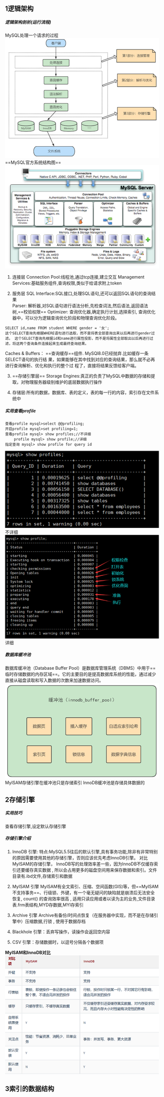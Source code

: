 ## 1逻辑架构

##### 逻辑架构剖析(运行流程)
MySQL处理一个请求的过程
![](../MySQL图解.assets/Pasted%20image%2020240713203542.png)
==MySQL官方系统结构图==
![](../MySQL图解.assets/Pasted%20image%2020240713203609.png)
1. 连接层
Connection Pool:线程池,通过tcp连接,建立交互
Management Services:基础服务组件,查询权限,类似于给请求附上token

2. 服务层
SQL Interface:SQL接口,处理SQL语句,还可以返回SQL语句的查询结果\
Parser: 解析器,对SQL语句进行语法分析,先检查词法,然后语法,返回语法树,==校验权限==
Optimizer: 查询优化器,确定执行计划,选择索引,  查询优化器中，可以分为逻辑查询优化阶段和物理查询优化阶段。
```
SELECT id,name FROM student WHERE gender = '女';
这个SELECT查询先根据WHERE语句进行选取，而不是将表全部查询出来以后再进行gender过
滤。 这个SELECT查询先根据id和name进行属性投影，而不是将属性全部取出以后再进行过
滤，将这两个查询条件连接起来生成最终查询结果。
```
Caches & Buffers： ==查询缓存==组件. MySQl8.0已经抛弃.比如缓存一条SELECT语句的执行结
果，如果能够在其中找到对应的查询结果，那么就不必再进行查询解析、优化和执行的整个过
程了，直接将结果反馈给客户端。

3. ==存储引擎层==
Storage Engines:真正的负责了MySQL中数据的存储和提取，对物理服务器级别维护的底层数据执行操作

4. 存储层:所有的数据，数据库、表的定义，表的每一行的内容，索引存在文件系统中

##### 实用查看profile
```
查看profile mysql>select @@profiling;
开启profile mysql>set profiling=1;
查看profile mysql> show profiles;//不详细
    profile mysql> show profile;//详细
指定查询 mysql> show profile for query id
```
![](../MySQL图解.assets/Pasted%20image%2020240713210332.png)不详细
![](../MySQL图解.assets/Pasted%20image%2020240713210348.png) 详细

##### 数据库缓冲池
数据库缓冲池（Database Buffer Pool）是数据库管理系统（DBMS）中用于==临时存储数据的内存区域==。它的主要目的是提高数据库系统的性能，通过减少直接从磁盘读取和写入数据的次数来加速数据访问。
![](../MySQL图解.assets/Pasted%20image%2020240713211027.png)
MyISAM存储引擎在缓冲池只是存储索引     InnoDB缓冲池是存储具体数据的

## 2存储引擎

##### 实用技巧
查看存储引擎,设定默认存储引擎

##### 存储引擎介绍
1. InnoDB 引擎:
特点:MySQL5.5往后的默认引擎,具有事务功能,除非有非常特别的原因需要使用其他的存储引擎，否则应该优先考虑InnoDB引擎。
对比MyISAM的存储引擎， InnoDB写的处理效率差一些，因为InnoDB不仅缓存索引还要缓存真实数据 , 所以会占用更多的磁盘空间用来保存数据和索引。文件目录有.ibd文件,存储索引和数据

2. MyISAM 引擎
MyISAM有全文索引、压缩、空间函数(GIS)等，但==MyISAM 不支持事务==、行级锁、外键，有一个毫无疑问的缺陷就是崩溃后无法安全恢复,
count() 的查询效率很高 , 适用只读应用或者以读为主的业务,文件目录表.frm表结构,MYD存数据,MYI存索引

3. Archive 引擎
Archive有备份/时间点恢复（在服务器中实现，而不是在存储引擎中）压缩数据,行锁 , 使用于数据存档

4. Blackhole 引擎：丢弃写操作，读操作会返回空内容
5. CSV 引擎：存储数据时，以逗号分隔各个数据项

**MyISAM和InnoDB对比**
![](../MySQL图解.assets/Pasted%20image%2020240713215417.png)

## 3索引的数据结构
